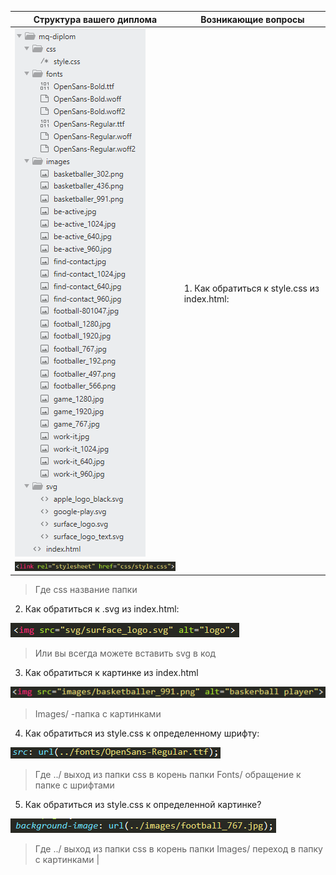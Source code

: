 Структура вашего диплома | Возникающие вопросы
------------- | ------------- |
![Структура диплома](img/1.png) | 1. 	Как обратиться к style.css из index.html:
![Код для вызова css](img/2.png) |
>Где css название папки
2. 	Как обратиться к .svg из index.html:

![Код для вызова svg](img/3.png)
>Или вы всегда можете вставить svg в код
3. 	Как обратиться к картинке из index.html

![Код вызова картинки](img/4.png)
>Images/ -папка с картинками
4.	Как обратиться из style.css к определенному шрифту:

![Код вызова шрифтов](img/5.png)
>Где ../ выход из папки css в корень папки
>Fonts/ обращение к папке с шрифтами
5. 	Как обратиться из style.css к определенной картинке?

![Код вызова картинки из css](img/6.png)
>Где ../ выход из папки css в корень папки
>Images/ переход в папку с картинками |